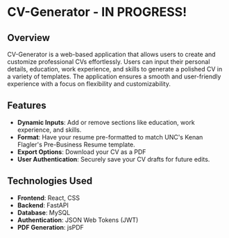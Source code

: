 # CV-Generator - IN PROGRESS!

## Overview

CV-Generator is a web-based application that allows users to create and customize professional CVs effortlessly. Users can input their personal details, education, work experience, and skills to generate a polished CV in a variety of templates. The application ensures a smooth and user-friendly experience with a focus on flexibility and customizability.

## Features

- **Dynamic Inputs**: Add or remove sections like education, work experience, and skills.
- **Format**: Have your resume pre-formatted to match UNC's Kenan Flagler's Pre-Business Resume template.
- **Export Options**: Download your CV as a PDF
- **User Authentication**: Securely save your CV drafts for future edits.

## Technologies Used

- **Frontend**: React, CSS
- **Backend**: FastAPI
- **Database**: MySQL
- **Authentication**: JSON Web Tokens (JWT)
- **PDF Generation**: jsPDF
